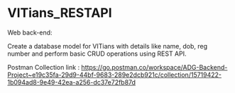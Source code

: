 # VITians_RESTAPI

Web back-end: 

Create a database model for VITians with details like name, dob, reg number and perform basic CRUD operations using REST API.

Postman Collection link : https://go.postman.co/workspace/ADG-Backend-Project~e19c35fa-29d9-44bf-9683-289e2dcb921c/collection/15719422-1b094ad8-9e49-42ea-a256-dc37e72fb87d
